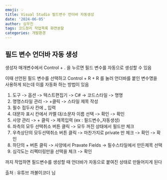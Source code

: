 ```yaml
---
emoji: 💡
title: Visual Studio 필드변수 언더바 자동생성
date: '2024-06-05'
author: 심우진
tags: 코드정리 작업목록 화면분할
categories: 개발환경
---
```



## 필드 변수 언더바 자동 생성

생성자 매개변수에서 Control + . 을 누르면 필드 변수를 자동으로 생성할 수 있음

이때 선언된 필드 변수를 선택하고 Control + R + R 를 눌러
언더바를 붙인 변수명을 사용하게 되는데 이를 자동화 하는 방법이 있음


1. 도구 -> 옵션 -> 텍스트편집기 -> C# -> 코드스타일 -> 명명
2. 명명스타일 관리 -> +클릭 -> 스타일 제목 작성
3. 필수 접두사 칸에 _ 입력
4. 대문자 표시 칸에서 카멜 대/소문자 이름 선택 -> 확인 -> 확인
5. 사양 관리 -> + 클릭 -> 제목입력 (ex : 필드변수_자동생성)
6. 좌측의 모두 선택취소 버튼 클릭 -> 모두 꺼진 상태에서 필드만 체크
7. 우측상단의 모두선택취소 버튼 클릭 -> 마찬가지로 private 만 체크 -> 확인 -> 확인
8. 하단의 + 버튼 클릭 -> 사양에서 Pravate Fields -> 필수스타일에서 만든제목 선택
9. 심각도는 리펙터링만을 선택을 체크 -> 확인

까지 작업하면 필드변수를 생성할 때 언더바가 자동으로 붙여진 상태로 만들어지게 된다

출처 : 유튜브 까불이코더 님

```toc

```
